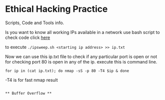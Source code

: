 # Ethical Hacking Practice
Scripts, Code and Tools info.

Is you want to know all working IPs available in a network use bash script
to check code click [here](https://github.com/mohitsingla123/ethical-hacking-practice/blob/master/Bash%20Scripts/8.1%20ipsweep.sh)

to execute
`./ipsweep.sh <starting ip address> >> ip.txt`

Now we can use this ip.txt file to check if any particular port is open or not
for checking port 80 is open in any of the ip. execute this is command line.

`for ip in (cat ip.txt); do nmap -sS -p 80 -T4 $ip & done`

-T4 is for fast nmap result

```

** Buffer Overflow **
